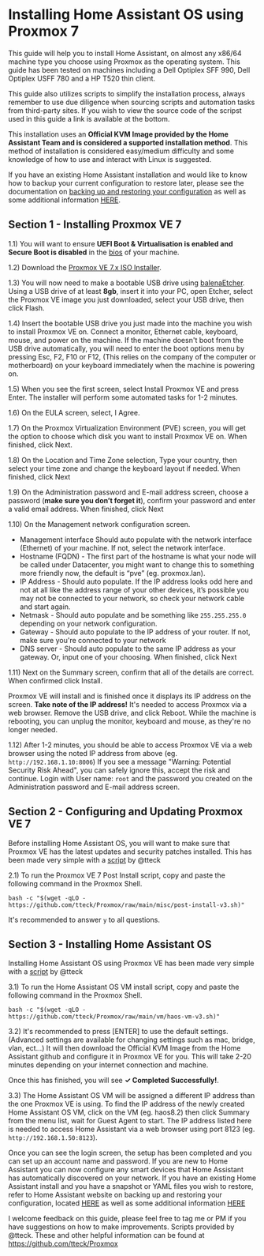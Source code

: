 # Installing Home Assistant OS using Proxmox 7 

This guide will help you to install Home Assistant, on almost any x86/64 machine type you choose using Proxmox as the operating system. This guide has been tested on machines including a Dell Optiplex SFF 990, Dell Optiplex USFF 780 and a HP T520 thin client.

This guide also utilizes scripts to simplify the installation process, always remember to use due diligence when sourcing scripts and automation tasks from third-party sites. If you wish to view the source code of the scripst used in this guide a link is available at the bottom.

This installation uses an **Official KVM Image provided by the Home Assistant Team and is considered a supported installation method**. This method of installation is considered easy/medium difficulty and some knowledge of how to use and interact with Linux is suggested.

If you have an existing Home Assistant installation and would like to know how to backup your current configuration to restore later, please see the documentation on [backing up and restoring your configuration](https://www.home-assistant.io/common-tasks/supervised/#making-a-backup-from-the-ui) as well as some additional information [HERE](https://github.com/Kanga-Who/home-assistant/blob/master/Backup%20and%20restore%20your%20config.md).

## Section 1 - Installing Proxmox VE 7

1.1) You will want to ensure **UEFI Boot & Virtualisation is enabled and Secure Boot is disabled** in the [bios](https://www.lifewire.com/how-to-enter-bios-2624481) of your machine.

1.2) Download the [Proxmox VE 7.x ISO Installer](https://www.proxmox.com/en/downloads/category/iso-images-pve).

1.3) You will now need to make a bootable USB drive using [balenaEtcher](https://www.balena.io/etcher/). Using a USB drive of at least **8gb**, insert it into your PC, open Etcher, select the Proxmox VE image you just downloaded, select your USB drive, then click Flash.

1.4) Insert the bootable USB drive you just made into the machine you wish to install Proxmox VE on. Connect a monitor, Ethernet cable, keyboard, mouse, and power on the machine. If the machine doesn't boot from the USB drive automatically, you will need to enter the boot options menu by pressing Esc, F2, F10 or F12, (This relies on the company of the computer or motherboard) on your keyboard immediately when the machine is powering on. 

1.5) When you see the first screen, select Install Proxmox VE and press Enter. The installer will perform some automated tasks for 1-2 minutes.

1.6) On the EULA screen, select, I Agree.

1.7) On the Proxmox Virtualization Environment (PVE) screen, you will get the option to choose which disk you want to install Proxmox VE on. When finished, click Next.

1.8) On the Location and Time Zone selection, Type your country, then select your time zone and change the keyboard layout if needed. When finished, click Next

1.9) On the Administration password and E-mail address screen, choose a password (**make sure you don’t forget it**), confirm your password and enter a valid email address. When finished, click Next

1.10) On the Management network configuration screen.
   * Management interface Should auto populate with the network interface (Ethernet) of your machine. If not, select the network interface.
   * Hostname (FQDN) - The first part of the hostname is what your node will be called under Datacenter, you might want to change this to something more friendly now, the default is “pve” (eg. proxmox.lan).
   * IP Address - Should auto populate. If the IP address looks odd here and not at all like the address range of your other devices, it’s possible you may not be connected to your network, so check your network cable and start again.
   * Netmask - Should auto populate and be something like `255.255.255.0` depending on your network configuration.
   * Gateway - Should auto populate to the IP address of your router. If not, make sure you're connected to your network
   * DNS server - Should auto populate to the same IP address as your gateway. Or, input one of your choosing. When finished, click Next

1.11) Next on the Summary screen, confirm that all of the details are correct. When confirmed click Install.

Proxmox VE will install and is finished once it displays its IP address on the screen. **Take note of the IP address!** It's needed to access Proxmox via a web browser. Remove the USB drive, and click Reboot. While the machine is rebooting, you can unplug the monitor, keyboard and mouse, as they're no longer needed.

1.12) After 1-2 minutes, you should be able to access Proxmox VE via a web browser using the noted IP address from above (eg. `http://192.168.1.10:8006`) If you see a message "Warning: Potential Security Risk Ahead", you can safely ignore this, accept the risk and continue. Login with User name: `root` and the password you created on the Administration password and E-mail address screen. 

## Section 2 - Configuring and Updating Proxmox VE 7

Before installing Home Assistant OS, you will want to make sure that Proxmox VE has the latest updates and security patches installed. This has been made very simple with a [script](https://github.com/tteck/Proxmox/raw/main/misc/post-install-v3.sh) by @tteck

2.1) To run the Proxmox VE 7 Post Install script, copy and paste the following command in the Proxmox Shell.
```
bash -c "$(wget -qLO - https://github.com/tteck/Proxmox/raw/main/misc/post-install-v3.sh)"
```
It's recommended to answer `y` to all questions.

## Section 3 - Installing Home Assistant OS

Installing Home Assistant OS using Proxmox VE has been made very simple with a [script](https://github.com/tteck/Proxmox/raw/main/vm/haos-vm-v3.sh) by @tteck

3.1) To run the Home Assistant OS VM install script, copy and paste the following command in the Proxmox Shell.

```
bash -c "$(wget -qLO - https://github.com/tteck/Proxmox/raw/main/vm/haos-vm-v3.sh)"
```
3.2) It's recommended to press [ENTER] to use the default settings. (Advanced settings are available for changing settings such as mac, bridge, vlan, ect...) It will then download the Official KVM Image from the Home Assistant github and configure it in Proxmox VE for you. This will take 2-20 minutes depending on your internet connection and machine.

Once this has finished, you will see **✓ Completed Successfully!**.

3.3) The Home Assistant OS VM will be assigned a different IP address than the one Proxmox VE is using. To find the IP address of the newly created Home Assistant OS VM, click on the VM (eg. haos8.2) then click Summary from the menu list, wait for Guest Agent to start. The IP address listed here is needed to access Home Assistant via a web browser using port 8123 (eg. `http://192.168.1.50:8123`).

Once you can see the login screen, the setup has been completed and you can set up an account name and password. If you are new to Home Assistant you can now configure any smart devices that Home Assistant has automatically discovered on your network. If you have an existing Home Assistant install and you have a snapshot or YAML files you wish to restore, refer to Home Assistant website on backing up and restoring your configuration, located [HERE](https://www.home-assistant.io/common-tasks/supervised/#making-a-backup-from-the-ui) as well as some additional information [HERE](https://github.com/Kanga-Who/home-assistant/blob/master/Backup%20and%20restore%20your%20config.md)

I welcome feedback on this guide, please feel free to tag me or PM if you have suggestions on how to make improvements. Scripts provided by @tteck. These and other helpful information can be found at https://github.com/tteck/Proxmox
